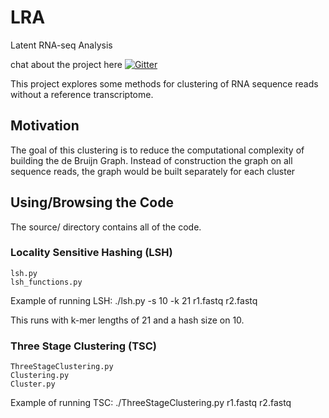 # LRA
Latent RNA-seq Analysis

chat about the project here
[![Gitter](https://badges.gitter.im/Join%20Chat.svg)](https://gitter.im/keyavi/LRA?utm_source=badge&utm_medium=badge&utm_campaign=pr-badge)

This project explores some methods for clustering of RNA sequence reads without a reference transcriptome.

## Motivation

The goal of this clustering is to reduce the computational complexity of building the de Bruijn Graph. Instead of construction the graph on all sequence reads, the graph would be built separately for each cluster

## Using/Browsing the Code

The source/ directory contains all of the code.

### Locality Sensitive Hashing (LSH)

    lsh.py
    lsh_functions.py

Example of running LSH:
    ./lsh.py -s 10 -k 21 r1.fastq r2.fastq

This runs with k-mer lengths of 21 and a hash size on 10.


### Three Stage Clustering (TSC)

    ThreeStageClustering.py
    Clustering.py
    Cluster.py

Example of running TSC:
    ./ThreeStageClustering.py r1.fastq r2.fastq

